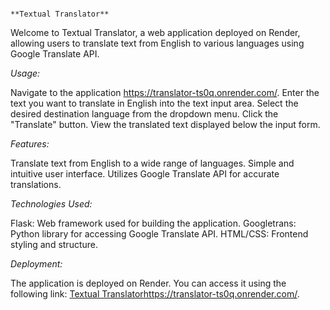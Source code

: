                                                                     **Textual Translator**
Welcome to Textual Translator, a web application deployed on Render, allowing users to translate text from English to various languages using Google Translate API.

_Usage:_

Navigate to the application https://translator-ts0q.onrender.com/.
Enter the text you want to translate in English into the text input area.
Select the desired destination language from the dropdown menu.
Click the "Translate" button.
View the translated text displayed below the input form.


_Features:_

Translate text from English to a wide range of languages.
Simple and intuitive user interface.
Utilizes Google Translate API for accurate translations.


_Technologies Used:_

Flask: Web framework used for building the application.
Googletrans: Python library for accessing Google Translate API.
HTML/CSS: Frontend styling and structure.


_Deployment:_

The application is deployed on Render. You can access it using the following link: [Textual Translator](https://translator-ts0q.onrender.com/)https://translator-ts0q.onrender.com/.

